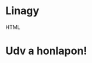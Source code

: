 # Linagy
HTML
<html>
 <head>
   <meta charset="utf-8">
  </head>
  <body>
    <h1>Udv a honlapon!</h1>
  </body>
</html>
